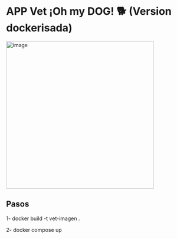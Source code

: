 
  <h1>APP Vet ¡Oh my DOG! 🐕  (Version dockerisada) </h1>
  <p>

    
<img src="https://github.com/Tilk1/AppVet-Dockerisada/assets/24284918/aa9f06b5-24b4-4f78-9133-9d16726abd11" alt="image" width="400">


  </p>
</div>

## Pasos

1- docker build -t vet-imagen .

2- docker compose up
